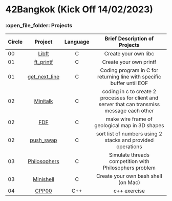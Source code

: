 # 42Bangkok (Kick Off 14/02/2023)

<h3>:open_file_folder: Projects</h3>

|Circle |Project  |Language | Brief Description of Projects
| ------------- |:-------------:|:-------------:|:-------------:|
|      00       |[Libft](https://github.com/caunhach/42cursus_Libft)     |       C       |Create your own libc|
|      01       |[ft_printf](https://github.com/caunhach/42cursus_Libft)     |       C       |Create your own printf|
|      01       |[get_next_line](https://github.com/caunhach/get_next_line)     |       C       |Coding program in C for returning line with specific buffer until EOF|
|      02       |[Minitalk](https://github.com/caunhach/Minitalk)     |       C       |coding in c to create 2 processes for client and server that can transmiss message each other|
|      02       |[FDF](https://github.com/caunhach/FDF)     |       C       |make wire frame of geological map in 3D shapes|
|      02       |[push_swap](https://github.com/caunhach/push_swap)     |       C       |sort list of numbers using 2 stacks and provided operations|
|      03       |[Philosophers](https://github.com/caunhach/Philosophers)    |       C       |Simulate threads competition with Philosophers problem|
|      03       |[Minishell](https://github.com/caunhach/minishell)     |       C       |Create your own bash shell (on Mac)|
|      04       |[CPP00](https://github.com/caunhach/CPP00)     |       C++       |c++ exercise|
